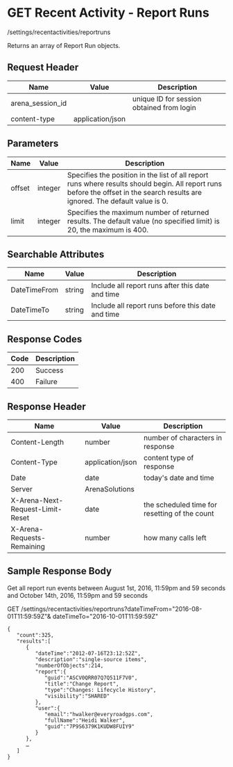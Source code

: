 # GET Recent Activity - Report Runs
/settings/recentactivities/reportruns

Returns an array of Report Run objects.

## Request Header

| Name  | Value  | Description  |
|  --- |  --- |  --- | 
| arena_session_id  |   | unique ID for session obtained from login  |
| content-type  | application/json  |   |

## Parameters

| Name  | Value  | Description  |
|  --- |  --- |  --- | 
| offset  | integer  | Specifies the position in the list of all report runs where results should begin. All report runs before the offset in the search results are ignored. The default value is 0.   |
| limit  | integer  | Specifies the maximum number of returned results. The default value \(no specified limit\) is 20, the maximum is 400.  |

## Searchable Attributes

| Name  | Value  | Description  |
|  --- |  --- |  --- | 
| DateTimeFrom  | string  | Include all report runs after this date and time  |
| DateTimeTo  | string  | Include all report runs before this date and time  |

## Response Codes

| Code  | Description  |
|  --- |  --- | 
| 200  | Success  |
| 400  | Failure  |

## Response Header

| Name  | Value  | Description  |
|  --- |  --- |  --- | 
| Content-Length  | number  | number of characters in response  |
| Content-Type  | application/json  | content type of response  |
| Date  | date  | today's date and time  |
| Server  | ArenaSolutions  |   |
| X-Arena-Next-Request-Limit-Reset   | date  | the scheduled time for resetting of the count  |
| X-Arena-Requests-Remaining   | number  | how many calls left  |

## Sample Response Body
Get all report run events between August 1st, 2016, 11:59pm and 59 seconds and October 14th, 2016, 11:59pm and 59 seconds

GET /settings/recentactivities/reportruns?dateTimeFrom="2016-08-01T11:59:59Z"& dateTimeTo="2016-10-01T11:59:59Z"

```
{  
   "count":325,
   "results":[  
      {  
         "dateTime":"2012-07-16T23:12:52Z",
         "description":"single-source items",
         "numberOfObjects":214,
         "report":{  
            "guid":"ASCV0QRR07Q7Q511F7V0",
            "title":"Change Report",
            "type":"Changes: Lifecycle History",
            "visibility":"SHARED"
         },
         "user":{  
            "email":"hwalker@everyroadgps.com",
            "fullName":"Heidi Walker",
            "guid":"7P9S6379K1KUDW8FUIY9"
         }
      },
      …
   ]
}
```
